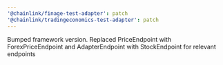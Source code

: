 ```yaml
---
'@chainlink/finage-test-adapter': patch
'@chainlink/tradingeconomics-test-adapter': patch
---
```


Bumped framework version. Replaced PriceEndpoint with ForexPriceEndpoint and AdapterEndpoint with StockEndpoint for relevant endpoints
